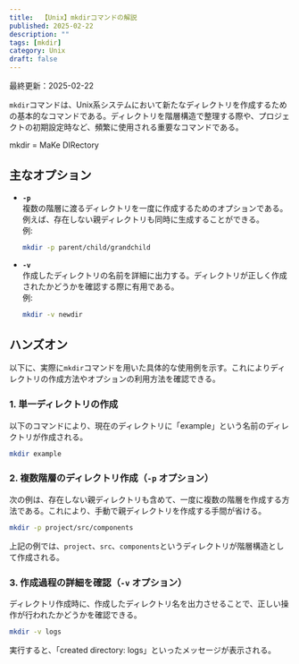 ```yaml
---
title:  【Unix】mkdirコマンドの解説
published: 2025-02-22
description: ""
tags: [mkdir]
category: Unix
draft: false
---
```

最終更新：2025-02-22


`mkdir`コマンドは、Unix系システムにおいて新たなディレクトリを作成するための基本的なコマンドである。ディレクトリを階層構造で整理する際や、プロジェクトの初期設定時など、頻繁に使用される重要なコマンドである。

mkdir = MaKe DIRectory

## 主なオプション

- **`-p`**  
  複数の階層に渡るディレクトリを一度に作成するためのオプションである。例えば、存在しない親ディレクトリも同時に生成することができる。  
  例:  
  ```bash
  mkdir -p parent/child/grandchild
  ```

- **`-v`**  
  作成したディレクトリの名前を詳細に出力する。ディレクトリが正しく作成されたかどうかを確認する際に有用である。  
  例:  
  ```bash
  mkdir -v newdir
  ```

## ハンズオン

以下に、実際に`mkdir`コマンドを用いた具体的な使用例を示す。これによりディレクトリの作成方法やオプションの利用方法を確認できる。

### 1. 単一ディレクトリの作成

以下のコマンドにより、現在のディレクトリに「example」という名前のディレクトリが作成される。
```bash
mkdir example
```

### 2. 複数階層のディレクトリ作成（`-p` オプション）

次の例は、存在しない親ディレクトリも含めて、一度に複数の階層を作成する方法である。これにより、手動で親ディレクトリを作成する手間が省ける。
```bash
mkdir -p project/src/components
```
上記の例では、`project`、`src`、`components`というディレクトリが階層構造として作成される。

### 3. 作成過程の詳細を確認（`-v` オプション）

ディレクトリ作成時に、作成したディレクトリ名を出力させることで、正しい操作が行われたかどうかを確認できる。
```bash
mkdir -v logs
```
実行すると、「created directory: logs」といったメッセージが表示される。

